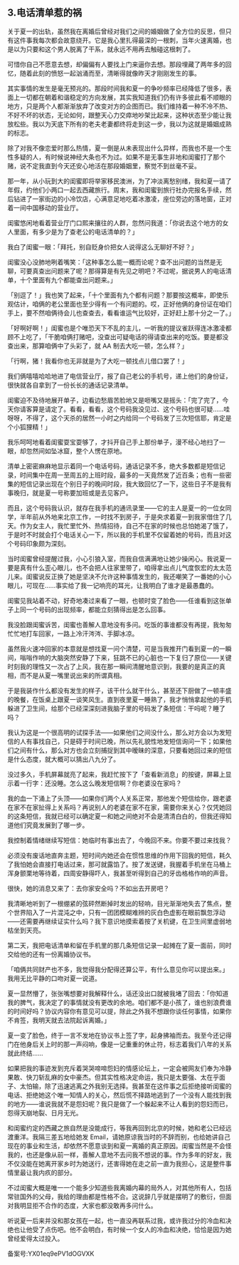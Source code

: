## 3.电话清单惹的祸
关于夏一的出轨，虽然我在离婚后曾经对我们之间的婚姻做了全方位的反思，但只有这件事我每次都会故意绕开。它是我心里扎得最深的一根刺，当年火速离婚，也是以为只要和这个男人脱离了干系，就永远不用再去触碰这根刺了。


可惜你自己不愿意去想，却偏偏有人要找上门来逼你去想。那段埋藏了两年多的回忆，随着此刻的愤怒一起汹涌而至，清晰得就像昨天才刚刚发生的事。


其实事情的发生是毫无预兆的。那段时间我和夏一的争吵频率已经降低了很多，表面上一切都在朝着和谐稳定的方向发展，其实我知道我们仍有许多彼此看不顺眼的地方，只是两个人都渐渐放弃了改变对方的企图而已。我们维持着一种不冷不热、不好不坏的状态，无论如何，跟整天心力交瘁地吵架比起来，这种状态至少能让我放松些。我以为天底下所有的老夫老妻都终将走到这一步，我以为这就是婚姻成熟的标志。


除了对我不像恋爱时那么热情，夏一倒是从未表现出什么异样，而我也不是一个生性多疑的人，有时候说神经大条也不为过。如果不是无事生非地和闺蜜打了那个赌，说不定我直到今天还安心地活在那段婚姻里，察觉不到丝毫不妥。


那一年，从小玩到大的闺蜜即将举家移民澳洲，为了冲淡离愁别绪，我和夏一请了年假，约他们小两口一起去西藏旅行。周末，我和闺蜜到旅行社办完报名手续，然后钻进了一家街边的小冷饮店，心满意足地吃着冰激凌，座位旁边的落地窗，正对着一间中国移动的营业厅。


闺蜜悠闲地看着营业厅门口熙来攘往的人群，忽然问我道：「你说去这个地方的女人里面，有多少是为了查老公的电话清单的？」


我白了闺蜜一眼：「拜托，别自贬身价把女人说得这么无聊好不好？」


闺蜜没心没肺地咧着嘴笑：「这种事怎么能一概而论呢？查不出问题的当然是无聊，可要真查出问题来了呢？那得算是有先见之明吧？不过呢，据说男人的电话清单，十个里面有九个都能查出问题来。」


「别逗了！」我也笑了起来，「十个里面有九个都有问题？那要按这概率，即使乐观估计，咱俩的老公里面也至少得有一个有问题的。哎，正好他俩的身份证在咱们手上，要不然咱俩待会儿也查查去，看看谁运气比较好，正好赶上那十分之一了。」


「好啊好啊！」闺蜜也是个唯恐天下不乱的主儿，一听我的提议雀跃得连冰激凌都顾不上吃了，「干脆咱俩打赌吧，没查出可疑电话的得请查出来的吃饭。要是都没查出来，那算咱俩中了头彩了，就 AA 制去大吃一顿，怎么样？」


「行啊，猪！我看你也无非就是为了大吃一顿找点儿借口罢了！」


我们俩嘻嘻哈哈地进了电信营业厅，报了自己老公的手机号，递上他们的身份证，很快就各自拿到了一份长长的通话记录清单。


闺蜜迫不及待地展开单子，边看边愁眉苦脸地又是咂嘴又是摇头：「完了完了，今天你请客算是请定了。看看，看看，这个号码我没见过、这个号码也很可疑……哇呀呀，不得了，这个天杀的居然一小时之内给同一个号码发了三次短信耶，肯定是个小狐狸精！」


我乐呵呵地看着闺蜜耍宝耍够了，才抖开自己手上那份单子，漫不经心地扫了一眼，却忽然间如坠冰窟，整个人愣在原地。


清单上密密麻麻地显示着同一个电话号码，通话记录不多，绝大多数都是短信记录，时间集中在周一至周五的上班时段，最多的一天竟然发了近百条；也有一些密集的短信记录出现在个别日子的晚间时段，我大致回忆了一下，这些日子不是我有事晚归，就是夏一号称要加班或是去见客户。


而且，这个号码我认识，就存在我手机的通讯录里——它的主人是夏一的一位女同学，半年前从外地来北京工作，一时找不到房子，于是央求着夏一到我家借住了几天。作为女主人，我忙里忙外、热情招待，自己不在家的时候也总怕她渴了饿了，于是时不时就会打个电话关心一下，所以我的手机里不仅留着她的号码，而且对这个号码印象颇为深刻。


当时闺蜜曾经提醒过我，小心引狼入室，而我自信满满地让她少操闲心。我说夏一要是真有什么歪心眼儿，也不会把人往家里带了，咱得拿出点儿气度恢宏的太太范儿来。闺蜜说反正换了她是坚决不允许这种事情发生的，我还嘲笑了一番她的小心眼儿，可现在……事实给了我一记响亮的耳光，让我明白了谁才是最愚蠢的。


闺蜜见我站着不动，好奇地凑过来看了一眼，也顿时变了脸色——任谁看到这张单子上同一个号码的出现频率，都能立刻猜得出是怎么回事。


我没脸跟闺蜜诉苦，闺蜜也善解人意地没有多问。吃饭的事谁都没有再提，我匆匆忙忙地打车回家，一路上冷汗涔涔、手脚冰凉。


虽然我火速冲回家的本意就是想找夏一问个清楚，可是当我推开门看到夏一的一瞬间，嗡嗡作响的大脑突然安静了下来，狂跳不已的心脏也一下复归了原位——关键时刻我的理性又一次占了上风，我在那一瞬间清醒地意识到，我要的是真正的真相，而不是从夏一嘴里说出来的所谓真相。


于是我装作什么都没有发生的样子，该干什么就干什么，甚至还下厨做了一顿丰盛的晚餐，在饭桌上跟夏一谈笑风生。直到夜里夏一睡熟了，我才悄悄拿起他的手机躲进了卫生间，给那个已经深深刻进我脑子里的号码发了条短信：干吗呢？睡了吗？


我认为这是一个很高明的试探手法——如果他们之间没什么，那么对方会以为发短信的人有事找自己，只是碍于时间已晚，所以先礼貌性地发短信询问一下；如果他们之间有什么，那么对方也会立刻捕捉到其中暧昧的深意，只要看她回过来的短信是什么态度，就大概可以猜出八九分了。


没过多久，手机屏幕就亮了起来，我赶忙按下了「查看新消息」的按键，屏幕上显示着一行字：还没睡。怎么这么晚发短信啊？你老婆没在家吗？


我的血一下涌上了头顶——如果你们两个人关系正常，那他发个短信给你，跟老婆在家不在家扯得上关系吗？再说别人的老婆在家不在家，需要你来关心？仅凭她回的这条短信，我就已经可以确定夏一和她之间绝对不会是清清白白的，但我还得知道他们究竟发展到了哪一步。


我控制着情绪继续写短信：她临时有事出去了，今晚回不来。你要不要过来找我？


必须没有废话地直奔主题，短时间内她还会在惯性思维的作用下回我的短信，耗久了我怕她会直接打电话过来，那可就露馅了。按了发送键，我握着手机坐在马桶上浑身颤栗地等待着，四周安静得吓人，我甚至听得到自己的牙齿格格作响的声音。


很快，她的消息又来了：去你家安全吗？不如出去开房吧？


我清晰地听到了一根绷紧的弦砰然断掉时发出的轻响，目光渐渐地失去了焦点，整个世界陷入了一片混沌之中，只有一团团模糊难辨的灰白色虚影在眼前飘忽浮动——还需要再继续证实什么吗？我下意识地摸索着按了关机键，在卫生间里虚弱地枯坐到天亮。


第二天，我把电话清单和留在手机里的那几条短信记录一起摊在了夏一面前，同时交给他的还有一份离婚协议书。


「咱俩共同财产也不多，我觉得我分配得还算公平，有什么意见你可以提出来。」我用无比平静的口吻对夏一说道。


夏一显然懵了，张张嘴想要对我解释什么，话还没出口就被我堵了回去：「你知道我的脾气，我决定了的事情就没有更改的余地。咱们都不是小孩了，谁也别浪费谁的时间好吗？协议内容你有意见可以提，除此之外我不想跟你谈任何事情，如果你不肯签，我明天就去法院起诉离婚。」


夏一变了脸色，终于一言不发地在协议书上签了字，起身拂袖而去。我至今还记得门在他身后关上时的那一声闷响，像是一记重重的休止符，标志着我们八年的关系就此终结……


如果把我的事迹发到充斥着哭哭啼啼怨妇的情感论坛上，一定会被网友们奉为冷静果敢、快刀斩乱麻的女中豪杰。但其实性格决定命运，我只是太要强、太在乎面子、太怕输，除了迅速逃离之外我别无选择。我甚至在这件事之后拒绝接听闺蜜的电话、拒绝她这个唯一知情人的关心，然后慌不择路地逃到了一个没有人能找到我的地方——谁说我就不是怨妇呢？我只是做了一个躲起来不让人看到的怨妇而已，怨得天崩地裂、日月无光。


和闺蜜约定的西藏之旅自然是没能成行，等我再回到北京的时候，她和老公已经远渡重洋。我隔三差五地给她发 Email，请她原谅我当时的不辞而别，也给她讲自己现在的事业和生活，却依然不愿意谈到和夏一离婚的真正原因。闺蜜当然是不会怪我的，也还是像从前一样，善解人意地不去问我不想说的事。作为多年的好友，我不仅没能在她离开家乡时为她送行，还害得她在走之前一直为我担心，这是整件事情里最让我内疚的部分。


不过闺蜜大概是唯一一个能多少知道些我离婚内幕的局外人，对其他所有人，包括常驻国外的父母，我给的理由都是性格不合。这说辞几乎就是摆明了的敷衍，但面对我明显拒不合作的态度，大家也都没敢再多问什么。


听说夏一后来并没和那女孩在一起，也一直没再联系过我，或许我过分的冷血和决绝也让他受了点伤吧。他不会明白，有时候一个女人的冷血和决绝，恰恰是因为她曾经爱得太过投入。


备案号:YX01eq9ePV1dOGVXK

